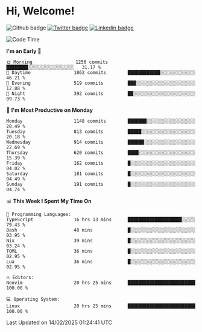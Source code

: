   # Hi, Welcome!
  ![Github badge](https://img.shields.io/github/followers/kraken-afk.svg?style=social&label=Follow&maxAge=2592000)
  [![Twitter badge](https://img.shields.io/badge/-Twitter-00acee?style=flat-square&logo=Twitter&logoColor=white)](https://twitter.com/trshppl)
  [![Linkedin badge](https://img.shields.io/badge/LinkedIn-0077B5?style=flat-square&logo=linkedin&logoColor=white)](https://www.linkedin.com/in/noveanrer)
<!--START_SECTION:waka-->
![Code Time](http://img.shields.io/badge/Code%20Time-778%20hrs%2054%20mins-blue)

**I'm an Early 🐤** 

```text
🌞 Morning                1256 commits        ████████░░░░░░░░░░░░░░░░░   31.17 % 
🌆 Daytime                1862 commits        ████████████░░░░░░░░░░░░░   46.21 % 
🌃 Evening                519 commits         ███░░░░░░░░░░░░░░░░░░░░░░   12.88 % 
🌙 Night                  392 commits         ██░░░░░░░░░░░░░░░░░░░░░░░   09.73 % 
```
📅 **I'm Most Productive on Monday** 

```text
Monday                   1148 commits        ███████░░░░░░░░░░░░░░░░░░   28.49 % 
Tuesday                  813 commits         █████░░░░░░░░░░░░░░░░░░░░   20.18 % 
Wednesday                914 commits         ██████░░░░░░░░░░░░░░░░░░░   22.69 % 
Thursday                 620 commits         ████░░░░░░░░░░░░░░░░░░░░░   15.39 % 
Friday                   162 commits         █░░░░░░░░░░░░░░░░░░░░░░░░   04.02 % 
Saturday                 181 commits         █░░░░░░░░░░░░░░░░░░░░░░░░   04.49 % 
Sunday                   191 commits         █░░░░░░░░░░░░░░░░░░░░░░░░   04.74 % 
```


📊 **This Week I Spent My Time On** 

```text
💬 Programming Languages: 
TypeScript               16 hrs 13 mins      ████████████████████░░░░░   79.43 % 
Bash                     48 mins             █░░░░░░░░░░░░░░░░░░░░░░░░   03.95 % 
Nix                      39 mins             █░░░░░░░░░░░░░░░░░░░░░░░░   03.24 % 
TOML                     36 mins             █░░░░░░░░░░░░░░░░░░░░░░░░   02.95 % 
Lua                      36 mins             █░░░░░░░░░░░░░░░░░░░░░░░░   02.95 % 

🔥 Editors: 
Neovim                   20 hrs 25 mins      █████████████████████████   100.00 % 

💻 Operating System: 
Linux                    20 hrs 25 mins      █████████████████████████   100.00 % 
```


 Last Updated on 14/02/2025 01:24:41 UTC
<!--END_SECTION:waka-->